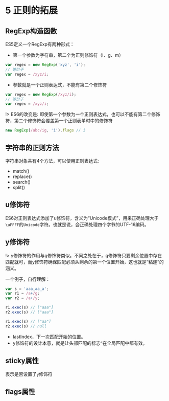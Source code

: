 # 5 正则的拓展

## RegExp构造函数

ES5定义一个RegExp有两种形式：

- 第一个参数为字符串，第二个为正则修饰符（i、g、m）
```js
var regex = new RegExp('xyz', 'i');
// 等价于
var regex = /xyz/i;
```

- 参数就是一个正则表达式，不能有第二个修饰符

```js
var regex = new RegExp(/xyz/i);
// 等价于
var regex = /xyz/i;
```

!> ES6的改变是: 即使第一个参数为一个正则表达式，也可以不能有第二个修饰符，第二个修饰符会覆盖第一个正则表单时中的修饰符


```js
new RegExp(/abc/ig, 'i').flags // i
```

## 字符串的正则方法

字符串对象共有4个方法，可以使用正则表达式:

- match()
- replace()
- search()
- split()

## u修饰符 

ES6对正则表达式添加了u修饰符，含义为“Unicode模式”，用来正确处理大于`\uFFFF`的`Unicode`字符。也就是说，会正确处理四个字节的UTF-16编码。

## y修饰符

!> y修饰符的作用与g修饰符类似。不同之处在于，g修饰符只要剩余位置中存在匹配就可，而y修饰符确保匹配必须从剩余的第一个位置开始，这也就是“粘连”的涵义。

一个例子，自行理解：

```js
var s = 'aaa_aa_a';
var r1 = /a+/g;
var r2 = /a+/y;

r1.exec(s) // ["aaa"]
r2.exec(s) // ["aaa"]

r1.exec(s) // ["aa"]
r2.exec(s) // null
```

- lastIndex，下一次匹配开始的位置。
- y修饰符的设计本意，就是让头部匹配的标志^在全局匹配中都有效。

## sticky属性

表示是否设置了`y`修饰符

## flags属性


